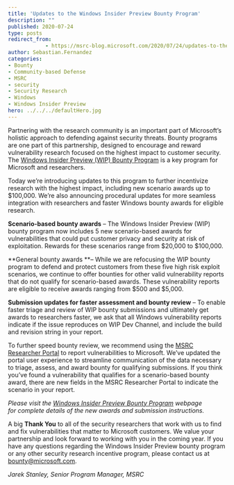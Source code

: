```yaml
---
title: 'Updates to the Windows Insider Preview Bounty Program'
description: ""
published: 2020-07-24
type: posts
redirect_from:
            - https://msrc-blog.microsoft.com/2020/07/24/updates-to-the-windows-insider-preview-bounty-program/
author: Sebastian.Fernandez
categories:
- Bounty
- Community-based Defense
- MSRC
- security
- Security Research
- Windows
- Windows Insider Preview
hero: ../../../defaultHero.jpg
---
```

<!-- wp:paragraph -->

Partnering with the research community is an important part of Microsoft’s holistic approach to defending against security threats. Bounty programs are one part of this partnership, designed to encourage and reward vulnerability research focused on the highest impact to customer security. The [Windows Insider Preview (WIP) Bounty Program](https://www.microsoft.com/msrc/bounty-windows-insider-preview) is a key program for Microsoft and researchers.

<!-- /wp:paragraph -->

<!-- wp:paragraph -->

Today we’re introducing updates to this program to further incentivize research with the highest impact, including new scenario awards up to \$100,000. We’re also announcing procedural updates for more seamless integration with researchers and faster Windows bounty awards for eligible research.

<!-- /wp:paragraph -->

<!-- wp:paragraph -->

**Scenario-based bounty awards** – The Windows Insider Preview (WIP) bounty program now includes 5 new scenario-based awards for vulnerabilities that could put customer privacy and security at risk of exploitation. Rewards for these scenarios range from $20,000 to $100,000.

<!-- /wp:paragraph -->

<!-- wp:paragraph -->

**General bounty awards **– While we are refocusing the WIP bounty program to defend and protect customers from these five high risk exploit scenarios, we continue to offer bounties for other valid vulnerability reports that do not qualify for scenario-based awards. These vulnerability reports are eligible to receive awards ranging from $500 and $5,000.

<!-- /wp:paragraph -->

<!-- wp:paragraph -->

**Submission updates for faster assessment and bounty review** – To enable faster triage and review of WIP bounty submissions and ultimately get awards to researchers faster, we ask that all Windows vulnerability reports indicate if the issue reproduces on WIP Dev Channel, and include the build and revision string in your report.

<!-- /wp:paragraph -->

<!-- wp:paragraph -->

To further speed bounty review, we recommend using the [MSRC Researcher Portal](https://msrc.microsoft.com/create-report) to report vulnerabilities to Microsoft. We’ve updated the portal user experience to streamline communication of the data necessary to triage, assess, and award bounty for qualifying submissions. If you think you’ve found a vulnerability that qualifies for a scenario-based bounty award, there are new fields in the MSRC Researcher Portal to indicate the scenario in your report.

<!-- /wp:paragraph -->

<!-- wp:paragraph {"align":"center"} -->

_Please visit the [Windows Insider Preview Bounty Program](https://www.microsoft.com/msrc/bounty-windows-insider-preview) webpage  
for complete details of the new awards and submission instructions._

<!-- /wp:paragraph -->

<!-- wp:paragraph -->

A big **Thank You** to all of the security researchers that work with us to find and fix vulnerabilities that matter to Microsoft customers. We value your partnership and look forward to working with you in the coming year. If you have any questions regarding the Windows Insider Preview bounty program or any other security research incentive program, please contact us at [bounty@microsoft.com](mailto:bounty@microsoft.com).

<!-- /wp:paragraph -->

<!-- wp:paragraph -->

_Jarek Stanley, Senior Program Manager, MSRC_

<!-- /wp:paragraph -->

